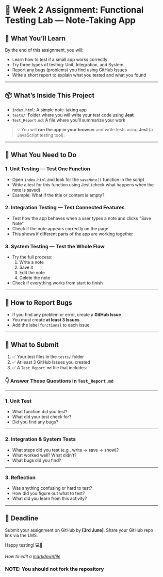 # 🧪 Week 2 Assignment: Functional Testing Lab — Note-Taking App

## 🎯 What You’ll Learn

By the end of this assignment, you will:

- Learn how to test if a small app works correctly  
- Try three types of testing: Unit, Integration, and System  
- Report any bugs (problems) you find using GitHub Issues  
- Write a short report to explain what you tested and what you found  

---

## 📦 What’s Inside This Project

- `index.html`: A simple note-taking app  
- `tests/`: Folder where you will write your test code using **Jest**  
- `Test_Report.md`: A file where you’ll summarize your work  

> 💡 You will **run the app in your browser** and write tests using **Jest** (a JavaScript testing tool).

---

## 🧪 What You Need to Do

### 1. Unit Testing — Test One Function
- Open `index.html` and look for the `saveNote()` function in the script  
- Write a test for this function using Jest (check what happens when the note is saved)  
- Example: What if the title or content is empty?

### 2. Integration Testing — Test Connected Features
- Test how the app behaves when a user types a note and clicks "Save Note"  
- Check if the note appears correctly on the page  
- This shows if different parts of the app are working together

### 3. System Testing — Test the Whole Flow
- Try the full process:  
  1. Write a note  
  2. Save it  
  3. Edit the note  
  4. Delete the note  
- Check if everything works from start to finish

---

## 🐞 How to Report Bugs

- If you find any problem or error, create a **GitHub Issue**  
- You must create **at least 3 Issues**  
- Add the label `functional` to each issue  

---

## 📝 What to Submit

1. ✅ Your test files in the `tests/` folder  
2. ✅ At least 3 GitHub Issues you created  
3. ✅ A `Test_Report.md` file that includes:

### 👇 Answer These Questions in `Test_Report.md`

---

### **1. Unit Test**
- What function did you test?
- What did your test check for?
- Did you find any bugs?

---

### **2. Integration & System Tests**
- What steps did you test (e.g., write → save → show)?
- What worked well? What didn’t?
- What bugs did you find?

---

### **3. Reflection**
- Was anything confusing or hard to test?
- How did you figure out what to test?
- What did you learn from this activity?

---

## 📅 Deadline

Submit your assignment on GitHub by **[3rd June]**. Share your GitHub repo link via the LMS.

Happy testing! 💻🧠

*How to edit a [markdownfile](https://www.markdownguide.org/basic-syntax/#headings)*

###  NOTE: You should not fork the repository
